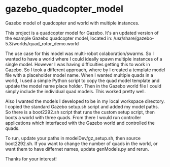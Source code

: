 # gazebo_quadcopter_model
Gazebo model of quadcopter and world with multiple instances.

This project is a quadcopter model for Gazebo.
It's an updated version of the example Gazebo quadcopter model, located in: 
/usr/share/gazebo-5.3/worlds/quad_rotor_demo.world

The use case for this model was multi-robot colaboration/swarms.
So I wanted to have a world where I could ideally spawn multiple instances of a single model.
However I was having difficulties getting this to work in Gazebo.
So I took a different approach, where by I created a template model file with a placeholder model name.
When I wanted multiple quads in a world, I used a simple Python script to copy the quad model template and update the model name place holder.
Then in the Gazebo world file I could simply include the individual quad models.
This worked pretty well.

Also I wanted the models I developed to be in my local workspace directory.
I copied the standard Gazebo setup.sh script and added my model paths.
So there is a boot2292.sh script that runs the custom setup script, then boots a world with three quads.
From there I would run controller applications which interfaced with the Gazebo world and controlled the quads.

To run, update your paths in modelDev/gz_setup.sh, then source boot2292.sh.
If you want to change the number of quads in the world, or want them to have differnet names, update genModels.py and rerun.

Thanks for your interest!


